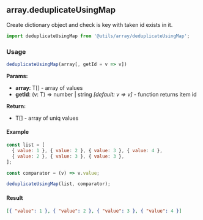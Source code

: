 ## array.deduplicateUsingMap

Create dictionary object and check is key with taken id exists in it.

```javascript
import deduplicateUsingMap from '@utils/array/deduplicateUsingMap';
```

### Usage

```javascript
deduplicateUsingMap(array[, getId = v => v])
```

**Params:**

* **array**: T[] - array of values
* **getId**: (v: T) => number | string _[default: v => v]_ - function returns item id

**Return:**

* T[] - array of uniq values

#### Example

```javascript
const list = [
  { value: 1 }, { value: 2 }, { value: 3 }, { value: 4 },
  { value: 2 }, { value: 3 }, { value: 3 },
];

const comparator = (v) => v.value;

deduplicateUsingMap(list, comparator);
```

#### Result

```json
[{ "value": 1 }, { "value": 2 }, { "value": 3 }, { "value": 4 }]
```